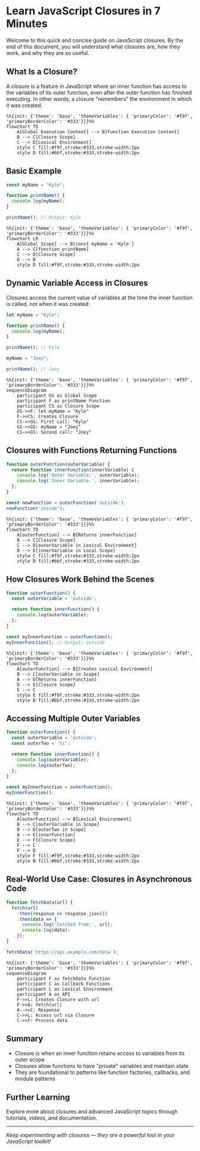# Learn JavaScript Closures in 7 Minutes

Welcome to this quick and concise guide on JavaScript closures. By the end of this document, you will understand what closures are, how they work, and why they are so useful.

## What Is a Closure?

A closure is a feature in JavaScript where an inner function has access to the variables of its outer function, even after the outer function has finished executing. In other words, a closure "remembers" the environment in which it was created.

```mermaid
%%{init: {'theme': 'base', 'themeVariables': { 'primaryColor': '#f9f', 'primaryBorderColor': '#333'}}}%%
flowchart TD
    A[Global Execution Context] --> B[Function Execution Context]
    B --> C[Closure Scope]
    C --> D[Lexical Environment]
    style C fill:#f9f,stroke:#333,stroke-width:2px
    style D fill:#bbf,stroke:#333,stroke-width:2px
```

## Basic Example

```javascript
const myName = "Kyle";

function printName() {
  console.log(myName);
}

printName(); // Output: Kyle
```

```mermaid
%%{init: {'theme': 'base', 'themeVariables': { 'primaryColor': '#f9f', 'primaryBorderColor': '#333'}}}%%
flowchart LR
    A[Global Scope] --> B[const myName = 'Kyle']
    A --> C[function printName]
    C --> D[Closure Scope]
    D --> B
    style D fill:#f9f,stroke:#333,stroke-width:2px
```

## Dynamic Variable Access in Closures

Closures access the current value of variables at the time the inner function is called, not when it was created:

```javascript
let myName = "Kyle";

function printName() {
  console.log(myName);
}

printName(); // Kyle

myName = "Joey";

printName(); // Joey
```

```mermaid
%%{init: {'theme': 'base', 'themeVariables': { 'primaryColor': '#f9f', 'primaryBorderColor': '#333'}}}%%
sequenceDiagram
    participant GS as Global Scope
    participant F as printName Function
    participant CS as Closure Scope
    GS->>F: let myName = "Kyle"
    F->>CS: Creates Closure
    CS->>GS: First call: "Kyle"
    GS->>GS: myName = "Joey"
    CS->>GS: Second call: "Joey"
```

## Closures with Functions Returning Functions

```javascript
function outerFunction(outerVariable) {
  return function innerFunction(innerVariable) {
    console.log('Outer Variable:', outerVariable);
    console.log('Inner Variable:', innerVariable);
  };
}

const newFunction = outerFunction('outside');
newFunction('inside');
```

```mermaid
%%{init: {'theme': 'base', 'themeVariables': { 'primaryColor': '#f9f', 'primaryBorderColor': '#333'}}}%%
flowchart TD
    A[outerFunction] --> B[Returns innerFunction]
    B --> C[Closure Scope]
    C --> D[outerVariable in Lexical Environment]
    B --> E[innerVariable in Local Scope]
    style C fill:#f9f,stroke:#333,stroke-width:2px
    style D fill:#bbf,stroke:#333,stroke-width:2px
```

## How Closures Work Behind the Scenes

```javascript
function outerFunction() {
  const outerVariable = 'outside';

  return function innerFunction() {
    console.log(outerVariable);
  };
}

const myInnerFunction = outerFunction();
myInnerFunction(); // Output: outside
```

```mermaid
%%{init: {'theme': 'base', 'themeVariables': { 'primaryColor': '#f9f', 'primaryBorderColor': '#333'}}}%%
flowchart TD
    A[outerFunction] --> B[Creates Lexical Environment]
    B --> C[outerVariable in Scope]
    A --> D[Returns innerFunction]
    D --> E[Closure Scope]
    E --> C
    style E fill:#f9f,stroke:#333,stroke-width:2px
    style B fill:#bbf,stroke:#333,stroke-width:2px
```

## Accessing Multiple Outer Variables

```javascript
function outerFunction() {
  const outerVariable = 'outside';
  const outerTwo = 'hi';

  return function innerFunction() {
    console.log(outerVariable);
    console.log(outerTwo);
  };
}

const myInnerFunction = outerFunction();
myInnerFunction();
```

```mermaid
%%{init: {'theme': 'base', 'themeVariables': { 'primaryColor': '#f9f', 'primaryBorderColor': '#333'}}}%%
flowchart TD
    A[outerFunction] --> B[Lexical Environment]
    B --> C[outerVariable in Scope]
    B --> D[outerTwo in Scope]
    A --> E[innerFunction]
    E --> F[Closure Scope]
    F --> C
    F --> D
    style F fill:#f9f,stroke:#333,stroke-width:2px
    style B fill:#bbf,stroke:#333,stroke-width:2px
```

## Real-World Use Case: Closures in Asynchronous Code

```javascript
function fetchData(url) {
  fetch(url)
    .then(response => response.json())
    .then(data => {
      console.log('Fetched from:', url);
      console.log(data);
    });
}

fetchData('https://api.example.com/data');
```

```mermaid
%%{init: {'theme': 'base', 'themeVariables': { 'primaryColor': '#f9f', 'primaryBorderColor': '#333'}}}%%
sequenceDiagram
    participant F as fetchData Function
    participant C as Callback Functions
    participant L as Lexical Environment
    participant A as API
    F->>L: Creates Closure with url
    F->>A: fetch(url)
    A-->>C: Response
    C->>L: Access url via Closure
    C->>F: Process data
```

## Summary

- Closure is when an inner function retains access to variables from its outer scope
- Closures allow functions to have "private" variables and maintain state
- They are foundational to patterns like function factories, callbacks, and module patterns

## Further Learning

Explore more about closures and advanced JavaScript topics through tutorials, videos, and documentation.

---

*Keep experimenting with closures — they are a powerful tool in your JavaScript toolkit!*